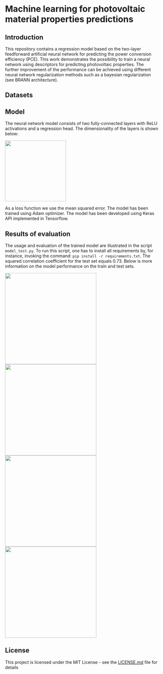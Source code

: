 # Machine learning for photovoltaic material properties predictions  

## Introduction

This repository contains a regression model based on the two-layer feedforward artificial neural network for predicting the power conversion efficiency (PCE). This work demonstrates the possibility to train a neural network using descriptors for predicting photovoltaic properties. The further improvement of the performance can be achieved using different neural network regularization methods such as a bayesian regularization (see BRANN architecture).

## Datasets

## Model

The neural network model consists of two fully-connected layers with ReLU activations and a regression head. The dimensionality of the layers is shown below:

<img src="https://user-images.githubusercontent.com/4588093/72859687-d3ca9580-3d18-11ea-8f28-ff0e89d2940f.png" width="200">

As a loss function we use the mean squared error. The model has been trained using Adam optimizer. The model has been developed using Keras API implemented in Tensorflow.

## Results of evaluation

The usage and evaluation of the trained model are illustrated in the script `model_test.py`. To run this script, one has to install all requirements by, for instance, invoking the command: `pip install -r requirements.txt`. The squared correlation coefficient for the test set equals 0.73. Below is more information on the model performance on the train and test sets.

<img src="https://user-images.githubusercontent.com/4588093/72859688-d3ca9580-3d18-11ea-82eb-b5919efbe629.png" width="300">
<img src="https://user-images.githubusercontent.com/4588093/72859689-d3ca9580-3d18-11ea-842b-394be8cf4991.png" width="300">
<img src="https://user-images.githubusercontent.com/4588093/72859690-d4632c00-3d18-11ea-8d4c-99465d844cc6.png" width="300">
<img src="https://user-images.githubusercontent.com/4588093/72859692-d4632c00-3d18-11ea-8490-a994d2a68315.png" width="300">

## License

This project is licensed under the MIT License - see the [LICENSE.md](LICENSE) file for details



